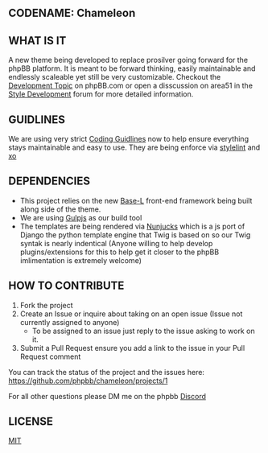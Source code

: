 ## CODENAME: Chameleon

## WHAT IS IT
A new theme being developed to replace prosilver going forward for the phpBB platform. It is meant to be forward thinking, easily maintainable and endlessly scaleable yet still be very customizable. Checkout the [Development Topic](https://area51.phpbb.com/docs/dev/development/index.html) on phpBB.com or open a disscussion on area51 in the [Style Development](https://area51.phpbb.com/phpBB/viewforum.php?f=131&sid=719d3d0bbf257d54cbe43d1dfb4fb8c2) forum for more detailed information.

## GUIDLINES
We are using very strict [Coding Guidlines](https://area51.phpbb.com/docs/dev/development/index.html) now to help ensure everything stays maintainable and easy to use. They are being enforce via [stylelint](https://stylelint.io/) and [xo](https://github.com/xojs/xo)

## DEPENDENCIES
 - This project relies on the new [Base-L](https://github.com/hanakin/base-l) front-end framework being built along side of the theme.
 - We are using [Gulpjs](https://gulpjs.com/) as our build tool
 - The templates are being rendered via [Nunjucks](https://mozilla.github.io/nunjucks/) which is a js port of Django the python template engine that Twig is based on so our Twig syntak is nearly indentical (Anyone willing to help develop plugins/extensions for this to help get it closer to the phpBB imlimentation is extremely welcome)
 
## HOW TO CONTRIBUTE
1. Fork the project
2. Create an Issue or inquire about taking on an open issue (Issue not currently assigned to anyone)
	- To be assigned to an issue just reply to the issue asking to work on it.
3. Submit a Pull Request ensure you add a link to the issue in your Pull Request comment

You can track the status of the project and the issues here: https://github.com/phpbb/chameleon/projects/1

For all other questions please DM me on the phpbb [Discord](https://discord.gg/y6kjMdA)

## LICENSE
[MIT](https://opensource.org/licenses/MIT)
